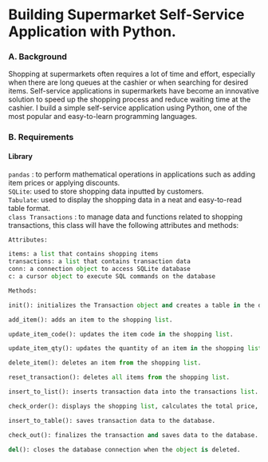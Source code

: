 # Building Supermarket Self-Service Application with Python.
### A. Background
Shopping at supermarkets often requires a lot of time and effort, especially when there are long queues at the cashier or when searching for desired items. Self-service applications in supermarkets have become an innovative solution to speed up the shopping process and reduce waiting time at the cashier. I build a simple self-service application using Python, one of the most popular and easy-to-learn programming languages.
### B. Requirements
#### Library
```pandas``` : to perform mathematical operations in applications such as adding item prices or applying discounts. <br>
```SQLite```: used to store shopping data inputted by customers. <br>
```Tabulate```: used to display the shopping data in a neat and easy-to-read table format. <br>
```class Transactions``` : to manage data and functions related to shopping transactions, this class will have the following attributes and methods:
```python
Attributes:

items: a list that contains shopping items
transactions: a list that contains transaction data
conn: a connection object to access SQLite database
c: a cursor object to execute SQL commands on the database
```
```python
Methods:

init(): initializes the Transaction object and creates a table in the database if it does not exist.

add_item(): adds an item to the shopping list.

update_item_code(): updates the item code in the shopping list.

update_item_qty(): updates the quantity of an item in the shopping list.

delete_item(): deletes an item from the shopping list.

reset_transaction(): deletes all items from the shopping list.

insert_to_list(): inserts transaction data into the transactions list.

check_order(): displays the shopping list, calculates the total price, and applies any discounts.

insert_to_table(): saves transaction data to the database.

check_out(): finalizes the transaction and saves data to the database.

del(): closes the database connection when the object is deleted.
```
